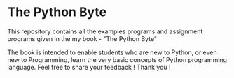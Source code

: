 # The Python Byte
This repository contains all the examples programs and assignment programs given in the my book - "The Python Byte"

The book is intended to enable students who are new to Python, or even new to Programming, learn the very basic concepts of Python programming language. 
Feel free to share your feedback !
Thank you !
